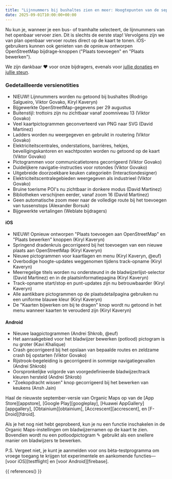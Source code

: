 ```yaml
---
title: "Lijnnummers bij bushaltes zien en meer: Hoogtepunten van de september-versie"
date: 2025-09-01T10:00:00+00:00
---
```


Nu kun je, wanneer je een bus- of tramhalte selecteert, de lijnnummers van het openbaar vervoer zien. Dit is slechts de eerste stap! Vervolgens zijn we van plan openbaar vervoer routes direct op de kaart te tonen. iOS-gebruikers kunnen ook genieten van de opnieuw ontworpen OpenStreetMap bijdrage-knoppen ("Plaats toevoegen" en "Plaats bewerken").

We zijn dankbaar ❤️ voor onze bijdragers, evenals voor [jullie donaties](@/donate/index.md) en [jullie steun](@/contribute/index.md).

### Gedetailleerde versienotities

- NIEUW! Lijnnummers worden nu getoond bij bushaltes (Rodrigo Salgueiro, Viktor Govako, Kiryl Kaveryn)
- Bijgewerkte OpenStreetMap-gegevens per 29 augustus
- Buitenstijl: trottoirs zijn nu zichtbaar vanaf zoomniveau 13 (Viktor Govako)
- Veel kaartpictogrammen geconverteerd van PNG naar SVG (David Martinez)
- Ladders worden nu weergegeven en gebruikt in routering (Viktor Govako)
- Elektriciteitscentrales, onderstations, barrières, hekjes, beveiligingskantoren en wachtposten worden nu getoond op de kaart (Viktor Govako)
- Pictogrammen voor communicatietorens gecorrigeerd (Viktor Govako)
- Duidelijkere navigatie-instructies voor rotondes (Viktor Govako)
- Uitgebreide doorzoekbare keuken categorieën (Interactiondesigner)
- Elektriciteitscentralegebieden weergegeven als industrieel (Viktor Govako)
- Bruine toerisme POI's nu zichtbaar in donkere modus (David Martinez)
- Bibliotheken verschijnen eerder, vanaf zoom 16 (David Martinez)
- Geen automatische zoom meer naar de volledige route bij het toevoegen van tussenstops (Alexander Borsuk)
- Bijgewerkte vertalingen (Weblate bijdragers)

#### iOS
- NIEUW! Opnieuw ontworpen "Plaats toevoegen aan OpenStreetMap" en "Plaats bewerken" knoppen (Kiryl Kaveryn)
- Springend dradenkruis gecorrigeerd bij het toevoegen van een nieuwe plaats aan OpenStreetMap (Kiryl Kaveryn)
- Nieuwe pictogrammen voor kaartlagen en menu (Kiryl Kaveryn, @euf)
- Overbodige hoogte-updates weggenomen tijdens track-opname (Kiryl Kaveryn)
- Meerregelige titels worden nu ondersteund in de bladwijzerlijst-selector (David Martinez) en in de plaatsinformatiepagina (Kiryl Kaveryn)
- Track-opname start/stop en punt-updates zijn nu betrouwbaarder (Kiryl Kaveryn)
- Alle aantikbare pictogrammen op de plaatsdetailpagina gebruiken nu een uniforme blauwe kleur (Kiryl Kaveryn)
- De "Kaarten bijwerken om bij te dragen" knop wordt nu getoond in het menu wanneer kaarten te verouderd zijn (Kiryl Kaveryn)

#### Android
- Nieuwe laagpictogrammen (Andrei Shkrob, @euf)
- Het aanraakgebied voor het bladwijzer bewerken (potlood) pictogram is nu groter (Kavi Khalique)
- Crash gecorrigeerd bij het opslaan van bepaalde routes en zeldzame crash bij opstarten (Viktor Govako)
- Rijstrook-begeleiding is gecorrigeerd in sommige navigatiegevallen (Andrei Shkrob)
- Oorspronkelijke volgorde van voorgedefinieerde bladwijzer/track kleuren hersteld (Andrei Shkrob)
- "Zoekopdracht wissen" knop gecorrigeerd bij het bewerken van keukens (Ansh Jain)

Haal de nieuwste september-versie van Organic Maps op van de [App Store][appstore], [Google Play][googleplay], [Huawei AppGallery][appgallery], [Obtainium][obtainium], [Accrescent][accrescent], en [F-Droid][fdroid].

Als je het nog niet hebt geprobeerd, kun je nu een functie inschakelen in de Organic Maps-instellingen om bladwijzernamen op de kaart te zien. Bovendien wordt nu een potloodpictogram ✎ gebruikt als een snellere manier om bladwijzers te bewerken.

P.S. Vergeet niet, je kunt je aanmelden voor ons bèta-testprogramma om vroege toegang te krijgen tot experimentele en aankomende functies—[voor iOS][testflight] en [voor Android][firebase].

{{ references() }}
